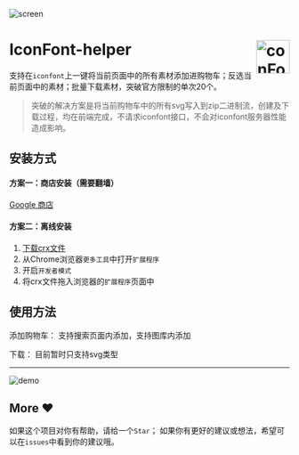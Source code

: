 ![screen](https://github.com/dawangraoming/iconfont-helper-chrome-extension/blob/master/assets/screen.gif?raw=true)

# <img src="https://github.com/dawangraoming/iconfont-helper-chrome-extension/blob/master/assets/logo.png?raw=true" width="60px" align="right" alt="conFont-helper icon"> IconFont-helper

支持在`iconfont`上一键将当前页面中的所有素材添加进购物车；反选当前页面中的素材；批量下载素材，突破官方限制的单次20个。

> 突破的解决方案是将当前购物车中的所有svg写入到zip二进制流，创建及下载过程，均在前端完成，不请求iconfont接口，不会对iconfont服务器性能造成影响。


## 安装方式
#### 方案一：商店安装（需要翻墙）
[Google 商店](https://chrome.google.com/webstore/detail/naogknojdhkjjkbcjndmpkoleijgabdj)

#### 方案二：离线安装
1. [下载crx文件](https://github.com/dawangraoming/iconfont-helper-chrome-extension/releases/download/V1.0/iconfont-helper-chrome-extension.crx)
2. 从Chrome浏览器`更多工具`中打开`扩展程序`
3. 开启`开发者模式`
4. 将crx文件拖入浏览器的`扩展程序`页面中

## 使用方法
添加购物车：
支持搜索页面内添加，支持图库内添加

下载：
目前暂时只支持svg类型

----

![demo](https://github.com/dawangraoming/iconfont-helper-chrome-extension/blob/master/assets/demo.gif?raw=true)

## More ❤️
如果这个项目对你有帮助，请给一个`Star`；
如果你有更好的建议或想法，希望可以在`issues`中看到你的建议哦。



